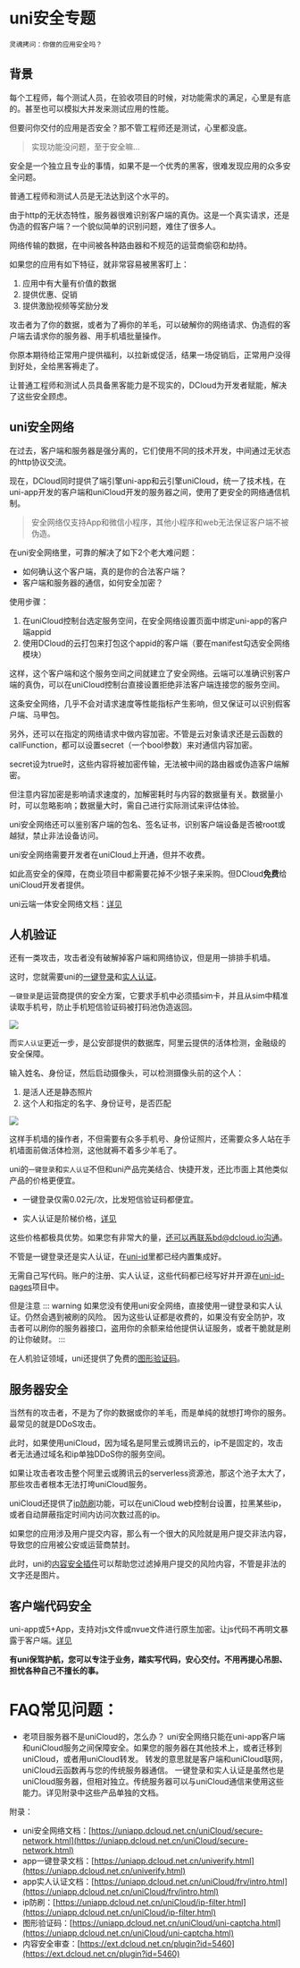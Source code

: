 # uni安全专题

`灵魂拷问：你做的应用安全吗？`

## 背景
每个工程师，每个测试人员，在验收项目的时候，对功能需求的满足，心里是有底的。甚至也可以模拟大并发来测试应用的性能。

但要问你交付的应用是否安全？那不管工程师还是测试，心里都没底。

> 实现功能没问题，至于安全嘛...

安全是一个独立且专业的事情，如果不是一个优秀的黑客，很难发现应用的众多安全问题。

普通工程师和测试人员是无法达到这个水平的。

由于http的无状态特性，服务器很难识别客户端的真伪。这是一个真实请求，还是伪造的假客户端？一个貌似简单的识别问题，难住了很多人。

网络传输的数据，在中间被各种路由器和不规范的运营商偷窃和劫持。

如果您的应用有如下特征，就非常容易被黑客盯上：
1. 应用中有大量有价值的数据
2. 提供优惠、促销
3. 提供激励视频等奖励分发

攻击者为了你的数据，或者为了褥你的羊毛，可以破解你的网络请求、伪造假的客户端去请求你的服务器、用手机墙批量操作。

你原本期待给正常用户提供福利，以拉新或促活，结果一场促销后，正常用户没得到好处，全给黑客褥走了。

让普通工程师和测试人员具备黑客能力是不现实的，DCloud为开发者赋能，解决了这些安全顾虑。

## uni安全网络

在过去，客户端和服务器是强分离的，它们使用不同的技术开发，中间通过无状态的http协议交流。

现在，DCloud同时提供了端引擎uni-app和云引擎uniCloud，统一了技术栈，在uni-app开发的客户端和uniCloud开发的服务器之间，使用了更安全的网络通信机制。

> 安全网络仅支持App和微信小程序，其他小程序和web无法保证客户端不被伪造。

在uni安全网络里，可靠的解决了如下2个老大难问题：

- 如何确认这个客户端，真的是你的合法客户端？
- 客户端和服务器的通信，如何安全加密？

使用步骤：
1. 在uniCloud控制台选定服务空间，在安全网络设置页面中绑定uni-app的客户端appid
2. 使用DCloud的云打包来打包这个appid的客户端（要在manifest勾选安全网络模块）

这样，这个客户端和这个服务空间之间就建立了安全网络。云端可以准确识别客户端的真伪，可以在uniCloud控制台直接设置拒绝非法客户端连接您的服务空间。

这条安全网络，几乎不会对请求速度等性能指标产生影响，但又保证可以识别假客户端、马甲包。

另外，还可以在指定的网络请求中做内容加密。不管是云对象请求还是云函数的callFunction，都可以设置secret（一个bool参数）来对通信内容加密。

secret设为true时，这些内容将被加密传输，无法被中间的路由器或伪造客户端解密。

但注意内容加密是影响请求速度的，加解密耗时与内容的数据量有关。数据量小时，可以忽略影响；数据量大时，需自己进行实际测试来评估体验。

uni安全网络还可以鉴别客户端的包名、签名证书，识别客户端设备是否被root或越狱，禁止非法设备访问。

uni安全网络需要开发者在uniCloud上开通，但并不收费。

如此高安全的保障，在商业项目中都需要花掉不少银子来采购。但DCloud**免费**给uniCloud开发者提供。

uni云端一体安全网络文档：[详见](/uniCloud/secure-network.md)

## 人机验证

还有一类攻击，攻击者没有破解掉客户端和网络协议，但是用一排排手机墙。

这时，您就需要uni的[一键登录](/univerify.md)和[实人认证](/uniCloud/frv/intro.md)。

`一键登录`是运营商提供的安全方案，它要求手机中必须插sim卡，并且从sim中精准读取手机号，防止手机短信验证码被打码池伪造返回。

![](https://img-cdn-aliyun.dcloud.net.cn/client/doc/univerify/demo.png)

而`实人认证`更近一步，是公安部提供的数据库，阿里云提供的活体检测，金融级的安全保障。

输入姓名、身份证，然后启动摄像头，可以检测摄像头前的这个人：
1. 是活人还是静态照片
2. 这个人和指定的名字、身份证号，是否匹配

![](https://web-assets.dcloud.net.cn/unidoc/zh/202302242037107.jpg)

这样手机墙的操作者，不但需要有众多手机号、身份证照片，还需要众多人站在手机墙面前做活体检测，这他就褥不着多少羊毛了。

uni的`一键登录`和`实人认证`不但和uni产品完美结合、快捷开发，还比市面上其他类似产品的价格更便宜。

- 一键登录仅需0.02元/次，比发短信验证码都便宜。

- 实人认证是阶梯价格，[详见](/uniCloud/frv/price.md)

这些价格都极具优势。如果您有非常大的量，还可以再联系bd@dcloud.io沟通。

不管是一键登录还是实人认证，在[uni-id](/uniCloud/uni-id-summary.md)里都已经内置集成好。

无需自己写代码。账户的注册、实人认证，这些代码都已经写好并开源在[uni-id-pages](/uniCloud/uni-id-pages.md)项目中。

但是注意
::: warning
如果您没有使用uni安全网络，直接使用一键登录和实人认证。仍然会遇到被刷的风险。
因为这些认证都是收费的，如果没有安全防护，攻击者可以刷你的服务器接口，盗用你的余额来给他提供认证服务，或者干脆就是刷的让你破财。
:::

在人机验证领域，uni还提供了免费的[图形验证码](/uniCloud/uni-captcha.md)。

## 服务器安全

当然有的攻击者，不是为了你的数据或你的羊毛，而是单纯的就想打垮你的服务。最常见的就是DDoS攻击。

此时，如果使用uniCloud，因为域名是阿里云或腾讯云的，ip不是固定的，攻击者无法通过域名和ip单独DDoS你的服务空间。

如果让攻击者攻击整个阿里云或腾讯云的serverless资源池，那这个池子太大了，那些攻击者根本无法打垮uniCloud服务。

uniCloud还提供了[ip防刷](/uniCloud/ip-filter.md)功能，可以在uniCloud web控制台设置，拉黑某些ip，或者自动屏蔽指定时间内访问次数过高的ip。

如果您的应用涉及用户提交内容，那么有一个很大的风险就是用户提交非法内容，导致您的应用被公安或运营商禁封。

此时，uni的[内容安全插件](https://ext.dcloud.net.cn/plugin?id=5460)可以帮助您过滤掉用户提交的风险内容，不管是非法的文字还是图片。

## 客户端代码安全

uni-app或5+App，支持对js文件或nvue文件进行原生加密。让js代码不再明文暴露于客户端。[详见](/tutorial/app-sec-confusion.md)

**有uni保驾护航，您可以专注于业务，踏实写代码，安心交付。不用再提心吊胆、担忧各种自己不擅长的事。**

# FAQ常见问题：
- 老项目服务器不是uniCloud的，怎么办？
  uni安全网络只能在uni-app客户端和uniCloud服务之间保障安全。如果您的服务器在其他技术上，或者迁移到uniCloud，或者用uniCloud转发。
  转发的意思就是客户端和uniCloud联网，uniCloud云函数再与您的传统服务器通信。
  一键登录和实人认证是虽然也是uniCloud服务器，但相对独立。传统服务器可以与uniCloud通信来使用这些能力。详见附录中这些产品单独的文档。

附录：
- uni安全网络文档：[https://uniapp.dcloud.net.cn/uniCloud/secure-network.html](https://uniapp.dcloud.net.cn/uniCloud/secure-network.html)
- app一键登录文档：[https://uniapp.dcloud.net.cn/univerify.html](https://uniapp.dcloud.net.cn/univerify.html)
- app实人认证文档：[https://uniapp.dcloud.net.cn/uniCloud/frv/intro.html](https://uniapp.dcloud.net.cn/uniCloud/frv/intro.html)
- ip防刷：[https://uniapp.dcloud.net.cn/uniCloud/ip-filter.html](https://uniapp.dcloud.net.cn/uniCloud/ip-filter.html)
- 图形验证码：[https://uniapp.dcloud.net.cn/uniCloud/uni-captcha.html](https://uniapp.dcloud.net.cn/uniCloud/uni-captcha.html)
- 内容安全审查：[https://ext.dcloud.net.cn/plugin?id=5460](https://ext.dcloud.net.cn/plugin?id=5460)
